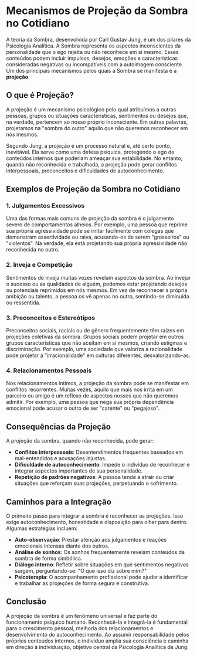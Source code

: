 
# Mecanismos de Projeção da Sombra no Cotidiano

A teoria da Sombra, desenvolvida por Carl Gustav Jung, é um dos pilares da Psicologia Analítica. A Sombra representa os aspectos inconscientes da personalidade que o ego rejeita ou não reconhece em si mesmo. Esses conteúdos podem incluir impulsos, desejos, emoções e características consideradas negativas ou incompatíveis com a autoimagem consciente. Um dos principais mecanismos pelos quais a Sombra se manifesta é a **projeção**.

## O que é Projeção?

A projeção é um mecanismo psicológico pelo qual atribuímos a outras pessoas, grupos ou situações características, sentimentos ou desejos que, na verdade, pertencem ao nosso próprio inconsciente. Em outras palavras, projetamos na "sombra do outro" aquilo que não queremos reconhecer em nós mesmos.

Segundo Jung, a projeção é um processo natural e, até certo ponto, inevitável. Ela serve como uma defesa psíquica, protegendo o ego de conteúdos internos que poderiam ameaçar sua estabilidade. No entanto, quando não reconhecida e trabalhada, a projeção pode gerar conflitos interpessoais, preconceitos e dificuldades de autoconhecimento.

## Exemplos de Projeção da Sombra no Cotidiano

### 1. Julgamentos Excessivos

Uma das formas mais comuns de projeção da sombra é o julgamento severo de comportamentos alheios. Por exemplo, uma pessoa que reprime sua própria agressividade pode se irritar facilmente com colegas que demonstram assertividade ou raiva, acusando-os de serem "grosseiros" ou "violentos". Na verdade, ela está projetando sua própria agressividade não reconhecida no outro.

### 2. Inveja e Competição

Sentimentos de inveja muitas vezes revelam aspectos da sombra. Ao invejar o sucesso ou as qualidades de alguém, podemos estar projetando desejos ou potenciais reprimidos em nós mesmos. Em vez de reconhecer a própria ambição ou talento, a pessoa os vê apenas no outro, sentindo-se diminuída ou ressentida.

### 3. Preconceitos e Estereótipos

Preconceitos sociais, raciais ou de gênero frequentemente têm raízes em projeções coletivas da sombra. Grupos sociais podem projetar em outros grupos características que não aceitam em si mesmos, criando estigmas e discriminação. Por exemplo, uma sociedade que valoriza a racionalidade pode projetar a "irracionalidade" em culturas diferentes, desvalorizando-as.

### 4. Relacionamentos Pessoais

Nos relacionamentos íntimos, a projeção da sombra pode se manifestar em conflitos recorrentes. Muitas vezes, aquilo que mais nos irrita em um parceiro ou amigo é um reflexo de aspectos nossos que não queremos admitir. Por exemplo, uma pessoa que nega sua própria dependência emocional pode acusar o outro de ser "carente" ou "pegajoso".

## Consequências da Projeção

A projeção da sombra, quando não reconhecida, pode gerar:

- **Conflitos interpessoais**: Desentendimentos frequentes baseados em mal-entendidos e acusações injustas.
- **Dificuldade de autoconhecimento**: Impede o indivíduo de reconhecer e integrar aspectos importantes de sua personalidade.
- **Repetição de padrões negativos**: A pessoa tende a atrair ou criar situações que reforçam suas projeções, perpetuando o sofrimento.

## Caminhos para a Integração

O primeiro passo para integrar a sombra é reconhecer as projeções. Isso exige autoconhecimento, honestidade e disposição para olhar para dentro. Algumas estratégias incluem:

- **Auto-observação**: Prestar atenção aos julgamentos e reações emocionais intensas diante dos outros.
- **Análise de sonhos**: Os sonhos frequentemente revelam conteúdos da sombra de forma simbólica.
- **Diálogo interno**: Refletir sobre situações em que sentimentos negativos surgem, perguntando-se: "O que isso diz sobre mim?"
- **Psicoterapia**: O acompanhamento profissional pode ajudar a identificar e trabalhar as projeções de forma segura e construtiva.

## Conclusão

A projeção da sombra é um fenômeno universal e faz parte do funcionamento psíquico humano. Reconhecê-la e integrá-la é fundamental para o crescimento pessoal, melhoria dos relacionamentos e desenvolvimento do autoconhecimento. Ao assumir responsabilidade pelos próprios conteúdos internos, o indivíduo amplia sua consciência e caminha em direção à individuação, objetivo central da Psicologia Analítica de Jung.
```

